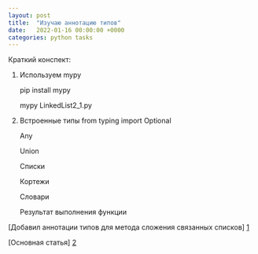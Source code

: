 ```yaml
---
layout: post
title:  "Изучаю аннотацию типов"
date:   2022-01-16 00:00:00 +0000
categories: python tasks
---
```


Краткий конспект:

1. Используем mypy

    pip install mypy 
   
    mypy LinkedList2_1.py

3. Встроенные типы
     from typing import Optional

    Any

    Union
 
    Списки
 
    Кортежи
 
    Словари
 
    Результат выполнения функции

[1]: https://github.com/NikLaz25/Algorithms_1/blob/main/two_LinkedList.py
[Добавил аннотации типов для метода сложения связанных списков] [1]

[2]: https://habr.com/ru/company/lamoda/blog/432656/
[Основная статья] [2]



